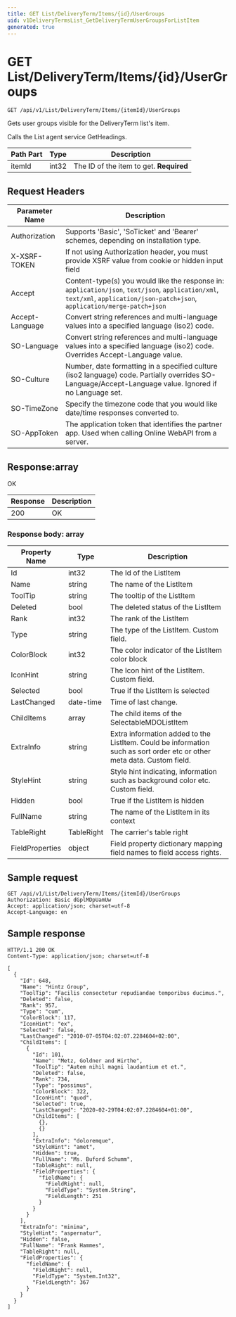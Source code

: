```yaml
---
title: GET List/DeliveryTerm/Items/{id}/UserGroups
uid: v1DeliveryTermsList_GetDeliveryTermUserGroupsForListItem
generated: true
---
```


# GET List/DeliveryTerm/Items/{id}/UserGroups

```http
GET /api/v1/List/DeliveryTerm/Items/{itemId}/UserGroups
```

Gets user groups visible for the DeliveryTerm list's item.


Calls the List agent service GetHeadings.





| Path Part | Type | Description |
|-----------|------|-------------|
| itemId | int32 | The ID of the item to get. **Required** |



## Request Headers

| Parameter Name | Description |
|----------------|-------------|
| Authorization  | Supports 'Basic', 'SoTicket' and 'Bearer' schemes, depending on installation type. |
| X-XSRF-TOKEN   | If not using Authorization header, you must provide XSRF value from cookie or hidden input field |
| Accept         | Content-type(s) you would like the response in: `application/json`, `text/json`, `application/xml`, `text/xml`, `application/json-patch+json`, `application/merge-patch+json` |
| Accept-Language | Convert string references and multi-language values into a specified language (iso2) code. |
| SO-Language | Convert string references and multi-language values into a specified language (iso2) code. Overrides Accept-Language value. |
| SO-Culture | Number, date formatting in a specified culture (iso2 language) code. Partially overrides SO-Language/Accept-Language value. Ignored if no Language set. |
| SO-TimeZone | Specify the timezone code that you would like date/time responses converted to. |
| SO-AppToken | The application token that identifies the partner app. Used when calling Online WebAPI from a server. |


## Response:array

OK

| Response | Description |
|----------------|-------------|
| 200 | OK |

### Response body: array

| Property Name | Type |  Description |
|----------------|------|--------------|
| Id | int32 | The Id of the ListItem |
| Name | string | The name of the ListItem |
| ToolTip | string | The tooltip of the ListItem |
| Deleted | bool | The deleted status of the ListItem |
| Rank | int32 | The rank of the ListItem |
| Type | string | The type of the ListItem. Custom field. |
| ColorBlock | int32 | The color indicator of the ListItem color block |
| IconHint | string | The Icon hint of the ListItem. Custom field. |
| Selected | bool | True if the ListItem is selected |
| LastChanged | date-time | Time of last change. |
| ChildItems | array | The child items of the SelectableMDOListItem |
| ExtraInfo | string | Extra information added to the ListItem. Could be information such as sort order etc or other meta data. Custom field. |
| StyleHint | string | Style hint indicating, information such as background color etc. Custom field. |
| Hidden | bool | True if the ListItem is hidden |
| FullName | string | The name of the ListItem in its context |
| TableRight | TableRight | The carrier's table right |
| FieldProperties | object | Field property dictionary mapping field names to field access rights. |

## Sample request

```http!
GET /api/v1/List/DeliveryTerm/Items/{itemId}/UserGroups
Authorization: Basic dGplMDpUamUw
Accept: application/json; charset=utf-8
Accept-Language: en
```

## Sample response

```http_
HTTP/1.1 200 OK
Content-Type: application/json; charset=utf-8

[
  {
    "Id": 648,
    "Name": "Hintz Group",
    "ToolTip": "Facilis consectetur repudiandae temporibus ducimus.",
    "Deleted": false,
    "Rank": 957,
    "Type": "cum",
    "ColorBlock": 117,
    "IconHint": "ex",
    "Selected": false,
    "LastChanged": "2010-07-05T04:02:07.2284604+02:00",
    "ChildItems": [
      {
        "Id": 101,
        "Name": "Metz, Goldner and Hirthe",
        "ToolTip": "Autem nihil magni laudantium et et.",
        "Deleted": false,
        "Rank": 734,
        "Type": "possimus",
        "ColorBlock": 322,
        "IconHint": "quod",
        "Selected": true,
        "LastChanged": "2020-02-29T04:02:07.2284604+01:00",
        "ChildItems": [
          {},
          {}
        ],
        "ExtraInfo": "doloremque",
        "StyleHint": "amet",
        "Hidden": true,
        "FullName": "Ms. Buford Schumm",
        "TableRight": null,
        "FieldProperties": {
          "fieldName": {
            "FieldRight": null,
            "FieldType": "System.String",
            "FieldLength": 251
          }
        }
      }
    ],
    "ExtraInfo": "minima",
    "StyleHint": "aspernatur",
    "Hidden": false,
    "FullName": "Frank Hammes",
    "TableRight": null,
    "FieldProperties": {
      "fieldName": {
        "FieldRight": null,
        "FieldType": "System.Int32",
        "FieldLength": 367
      }
    }
  }
]
```